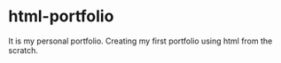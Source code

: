 # html-portfolio
It is my personal portfolio. Creating my first portfolio using html from the scratch.
